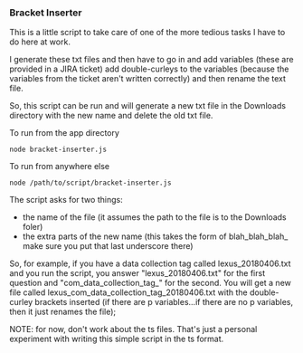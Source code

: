 ### Bracket Inserter

This is a little script to take care of one of the more tedious tasks I have to do here at work.

I generate these txt files and then have to go in and add variables (these are provided in a JIRA ticket) add double-curleys to the variables (because the variables from the ticket aren't written correctly) and then rename the text file.

So, this script can be run and will generate a new txt file in the Downloads directory with the new name and delete the old txt file.

To run from the app directory

```
node bracket-inserter.js
```

To run from anywhere else

```
node /path/to/script/bracket-inserter.js
```

The script asks for two things:
* the name of the file (it assumes the path to the file is to the Downloads foler)
* the extra parts of the new name (this takes the form of blah_blah_blah_  make sure you put that last underscore there)

So, for example, if you have a data collection tag called lexus_20180406.txt and you run the script, you answer "lexus_20180406.txt" for the first question and "com_data_collection_tag_" for the second. You will get a new file called lexus_com_data_collection_tag_20180406.txt with the double-curley brackets inserted (if there are p variables...if there are no p variables, then it just renames the file);

NOTE: for now, don't work about the ts files. That's just a personal experiment with writing this simple script in the ts format.